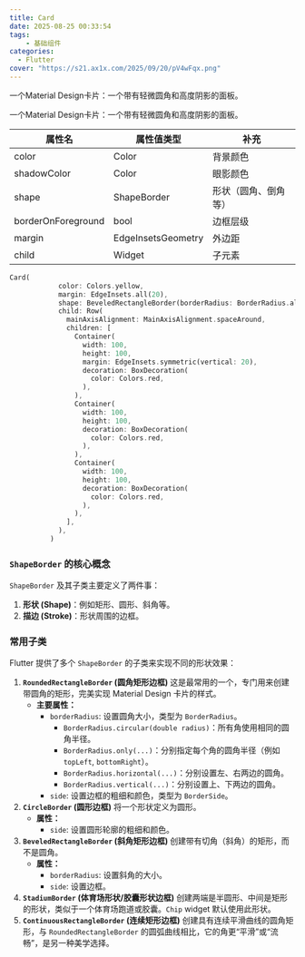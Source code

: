 ```yaml
---
title: Card
date: 2025-08-25 00:33:54
tags:
	- 基础组件
categories:
  - Flutter
cover: "https://s21.ax1x.com/2025/09/20/pV4wFqx.png"
---
```


一个Material Design卡片：一个带有轻微圆角和高度阴影的面板。

<!-- more -->



一个Material Design卡片：一个带有轻微圆角和高度阴影的面板。

| 属性名             | 属性值类型         | 补充                 |
| ------------------ | ------------------ | -------------------- |
| color              | Color              | 背景颜色             |
| shadowColor        | Color              | 眼影颜色             |
| shape              | ShapeBorder        | 形状（圆角、倒角等） |
| borderOnForeground | bool               | 边框层级             |
| margin             | EdgeInsetsGeometry | 外边距               |
| child              | Widget             | 子元素               |





```dart
Card(
            color: Colors.yellow,
            margin: EdgeInsets.all(20),
            shape: BeveledRectangleBorder(borderRadius: BorderRadius.all(Radius.elliptical(10,20))),
            child: Row(
              mainAxisAlignment: MainAxisAlignment.spaceAround,
              children: [
                Container(
                  width: 100,
                  height: 100,
                  margin: EdgeInsets.symmetric(vertical: 20),
                  decoration: BoxDecoration(
                    color: Colors.red,
                  ),
                ),
                Container(
                  width: 100,
                  height: 100,
                  decoration: BoxDecoration(
                    color: Colors.red,
                  ),
                ),
                Container(
                  width: 100,
                  height: 100,
                  decoration: BoxDecoration(
                    color: Colors.red,
                  ),
                ),
              ],
            ),
          )
```



### `ShapeBorder` 的核心概念

`ShapeBorder` 及其子类主要定义了两件事：

1. **形状 (Shape)**：例如矩形、圆形、斜角等。
2. **描边 (Stroke)**：形状周围的边框。

### 常用子类

Flutter 提供了多个 `ShapeBorder` 的子类来实现不同的形状效果：

1. **`RoundedRectangleBorder` (圆角矩形边框)**
   这是最常用的一个，专门用来创建带圆角的矩形，完美实现 Material Design 卡片的样式。
   - **主要属性：**
     - `borderRadius`: 设置圆角大小，类型为 `BorderRadius`。
       - `BorderRadius.circular(double radius)`：所有角使用相同的圆角半径。
       - `BorderRadius.only(...)`：分别指定每个角的圆角半径（例如 `topLeft`, `bottomRight`）。
       - `BorderRadius.horizontal(...)`：分别设置左、右两边的圆角。
       - `BorderRadius.vertical(...)`：分别设置上、下两边的圆角。
     - `side`: 设置边框的粗细和颜色，类型为 `BorderSide`。
2. **`CircleBorder` (圆形边框)**
   将一个形状定义为圆形。
   - **属性：**
     - `side`: 设置圆形轮廓的粗细和颜色。
3. **`BeveledRectangleBorder` (斜角矩形边框)**
   创建带有切角（斜角）的矩形，而不是圆角。
   - **属性：**
     - `borderRadius`: 设置斜角的大小。
     - `side`: 设置边框。
4. **`StadiumBorder` (体育场形状/胶囊形状边框)**
   创建两端是半圆形、中间是矩形的形状，类似于一个体育场跑道或胶囊。`Chip`  widget 默认使用此形状。
5. **`ContinuousRectangleBorder` (连续矩形边框)**
   创建具有连续平滑曲线的圆角矩形，与 `RoundedRectangleBorder` 的圆弧曲线相比，它的角更“平滑”或“流畅”，是另一种美学选择。